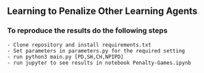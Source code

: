 ## Learning to Penalize Other Learning Agents


### To reproduce the results do the following steps
    - Clone repository and install requirements.txt
    - Set parameters in parameters.py for the required setting
    - run python3 main.py [PD,SH,CH,NPIPD]
    - run jupyter to see results in notebook Penalty-Games.ipynb